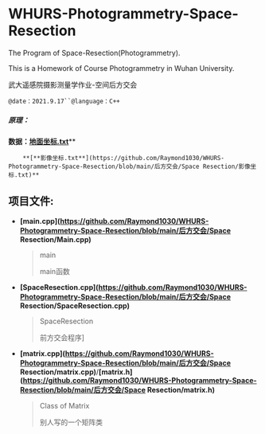 # WHURS-Photogrammetry-Space-Resection

The Program of Space-Resection(Photogrammetry).

This is a Homework of Course Photogrammetry in Wuhan University.

武大遥感院摄影测量学作业-空间后方交会

`@date：2021.9.17``@language：C++`

##### 原理：

**数据：**[**地面坐标.txt**](https://github.com/Raymond1030/WHURS-Photogrammetry-Space-Resection/blob/main/%E5%90%8E%E6%96%B9%E4%BA%A4%E4%BC%9A/Space%20Resection/%E5%9C%B0%E9%9D%A2%E5%9D%90%E6%A0%87.txt)**

		**[**影像坐标.txt**](https://github.com/Raymond1030/WHURS-Photogrammetry-Space-Resection/blob/main/后方交会/Space Resection/影像坐标.txt)**

## 项目文件:

- **[main.cpp](https://github.com/Raymond1030/WHURS-Photogrammetry-Space-Resection/blob/main/后方交会/Space Resection/Main.cpp)**

    > main
    >
    > main函数

- **[SpaceResection.cpp](https://github.com/Raymond1030/WHURS-Photogrammetry-Space-Resection/blob/main/后方交会/Space Resection/SpaceResection.cpp)**

    > SpaceResection 
    >
    > 前方交会程序]

- **[matrix.cpp](https://github.com/Raymond1030/WHURS-Photogrammetry-Space-Resection/blob/main/后方交会/Space Resection/matrix.cpp)**/**[matrix.h](https://github.com/Raymond1030/WHURS-Photogrammetry-Space-Resection/blob/main/后方交会/Space Resection/matrix.h)**

    > Class of Matrix
    >
    > 别人写的一个矩阵类  




